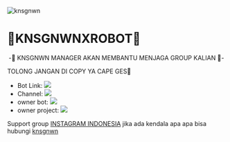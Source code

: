 ![knsgnwn](https://telegra.ph/file/71bb20b6b250e0341e10d.jpg)
# 🤖KNSGNWNXROBOT🤖

<p align="center">
-🤴 KNSGNWN MANAGER AKAN MEMBANTU MENJAGA GROUP KALIAN 🤴-
</p>

</p>
 
TOLONG JANGAN DI COPY YA CAPE GES🙏

* Bot Link:  <a href="https://t.me/knsgnwnXrobot" alt="knsgnwn robot"> <img src="https://img.shields.io/badge/%F0%9F%A4%96%20-knsgnwnXrobot-blue" /> </a>
* Channel: <a  href="https://t.me/rakasupport" alt="knsgnwnsupport"> <img  src="https://img.shields.io/badge/%F0%9F%92%A1-knsgnwnsupport-9cf" /> </a>
* owner bot:  <a href="https://t.me/knsgnwn" alt="knsgnwn"> <img src="https://img.shields.io/badge/%F0%9F%A4%96%20-knsgnwn-black" /> </a>
* owner project:  <a href="https://t.me/rakaaanjayy" alt="rakaanjayy"> <img src="https://img.shields.io/badge/%F0%9F%A4%96%20-rakahadehh-green" /> </a>

Support group [INSTAGRAM INDONESIA](https://t.me/instagramindonesia1)
jika ada kendala apa apa bisa hubungi [knsgnwn](https://t.me/knsgnwn)
